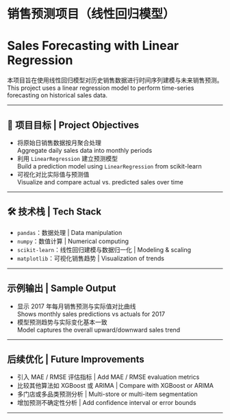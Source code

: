 # 销售预测项目（线性回归模型）  
# Sales Forecasting with Linear Regression

本项目旨在使用线性回归模型对历史销售数据进行时间序列建模与未来销售预测。  
This project uses a linear regression model to perform time-series forecasting on historical sales data.

---

## 🎯 项目目标 | Project Objectives

- 将原始日销售数据按月聚合处理  
  Aggregate daily sales data into monthly periods
- 利用 `LinearRegression` 建立预测模型  
  Build a prediction model using `LinearRegression` from scikit-learn
- 可视化对比实际值与预测值  
  Visualize and compare actual vs. predicted sales over time

---

## 🛠️ 技术栈 | Tech Stack

- `pandas`：数据处理 | Data manipulation  
- `numpy`：数值计算 | Numerical computing  
- `scikit-learn`：线性回归建模与数据归一化 | Modeling & scaling  
- `matplotlib`：可视化销售趋势 | Visualization of trends

---

## 示例输出 | Sample Output

- 显示 2017 年每月销售预测与实际值对比曲线  
  Shows monthly sales predictions vs actuals for 2017  
- 模型预测趋势与实际变化基本一致  
  Model captures the overall upward/downward sales trend

---

## 后续优化 | Future Improvements

- 引入 MAE / RMSE 评估指标 | Add MAE / RMSE evaluation metrics  
- 比较其他算法如 XGBoost 或 ARIMA | Compare with XGBoost or ARIMA  
- 多门店或多品类预测分析 | Multi-store or multi-item segmentation  
- 增加预测不确定性分析 | Add confidence interval or error bounds

---

